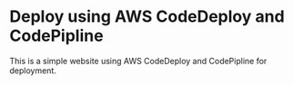# Deploy using AWS CodeDeploy and CodePipline
This is a simple website using AWS CodeDeploy and CodePipline for deployment.
